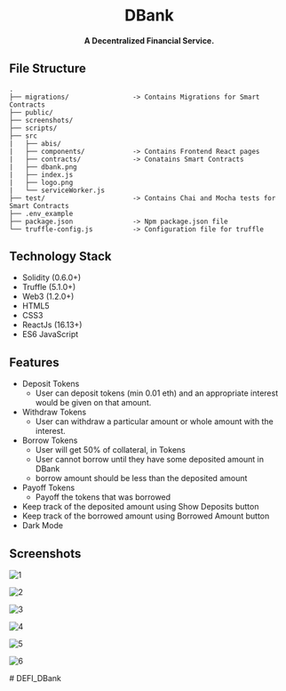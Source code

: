 <h1 align="center">DBank</h1>

<h4 align='center'> A Decentralized Financial Service.</h4>

## File Structure

```
.
├── migrations/                -> Contains Migrations for Smart Contracts
├── public/
├── screenshots/
├── scripts/
├── src
|   ├── abis/
|   ├── components/            -> Contains Frontend React pages
|   ├── contracts/             -> Conatains Smart Contracts
|   ├── dbank.png
|   ├── index.js
|   ├── logo.png
|   └── serviceWorker.js
├── test/                      -> Contains Chai and Mocha tests for Smart Contracts
├── .env_example
├── package.json               -> Npm package.json file
└── truffle-config.js          -> Configuration file for truffle
```

## Technology Stack

- Solidity                (0.6.0+)
- Truffle                 (5.1.0+)
- Web3                    (1.2.0+)
- HTML5
- CSS3
- ReactJs                 (16.13+)
- ES6 JavaScript


## Features

- Deposit Tokens
	- User can deposit tokens (min 0.01 eth) and an appropriate interest would be given on that amount.
- Withdraw Tokens
  - User can withdraw a particular amount or whole amount  with the interest.
- Borrow Tokens
  - User will get 50% of collateral, in Tokens 
  - User cannot borrow until they have some deposited amount in DBank
  - borrow amount should be less than the deposited amount
- Payoff Tokens
  - Payoff the tokens that was borrowed 
- Keep track of the deposited amount using Show Deposits button 
- Keep track of the borrowed amount using Borrowed Amount button
- Dark Mode

## Screenshots

![1](/screenshots/1.png)

![2](/screenshots/2.png)

![3](/screenshots/3.png)

![4](/screenshots/4.png)

![5](/screenshots/5.png)

![6](/screenshots/6.png)

#   D E F I _ D B a n k  
 